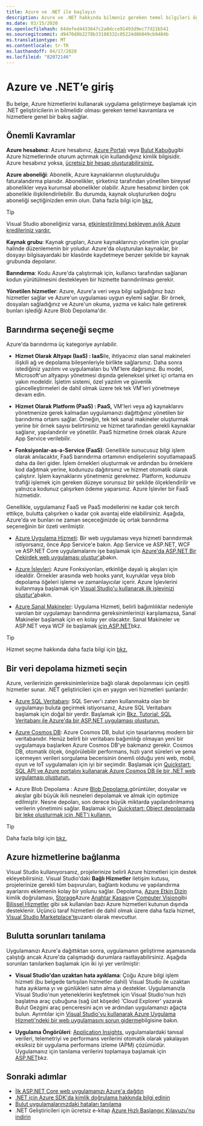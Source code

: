 ```yaml
---
title: Azure ve .NET ile başlayın
description: Azure ve .NET hakkında bilmeniz gereken temel bilgileri öğrenin.
ms.date: 03/15/2020
ms.openlocfilehash: 64defed4433647c2a0dcce91493d9ec77d21b541
ms.sourcegitcommit: d9470d8b2278b33108332c05224d86049cb9484b
ms.translationtype: MT
ms.contentlocale: tr-TR
ms.lasthandoff: 04/17/2020
ms.locfileid: "82072146"
---
```

# <a name="introduction-to-azure-and-net"></a>Azure ve .NET’e giriş

Bu belge, Azure hizmetlerini kullanarak uygulama geliştirmeye başlamak için .NET geliştiricilerin in bilmelidir olması gereken temel kavramlara ve hizmetlere genel bir bakış sağlar.

## <a name="key-concepts"></a>Önemli Kavramlar

**Azure hesabınız**: Azure hesabınız, [Azure Portalı](https://portal.azure.com) veya [Bulut Kabuğu](https://shell.azure.com)gibi Azure hizmetlerinde oturum açtırmak için kullandığınız kimlik bilgisidir. Azure hesabınız yoksa, [ücretsiz bir hesap oluşturabilirsiniz.](https://azure.microsoft.com/free/dotnet/)

**Azure aboneliği**: Abonelik, Azure kaynaklarının oluşturulduğu faturalandırma planıdır. Abonelikler, şirketiniz tarafından yönetilen bireysel abonelikler veya kurumsal abonelikler olabilir. Azure hesabınız birden çok abonelikle ilişkilendirilebilir. Bu durumda, kaynak oluştururken doğru aboneliği seçtiğinizden emin olun. Daha fazla bilgi için [bkz.](https://docs.microsoft.com/azure/guides/developer/azure-developer-guide#understanding-accounts-subscriptions-and-billing)

> [!TIP]
> Visual Studio aboneliğiniz varsa, [etkinleştirilmeyi bekleyen aylık Azure kredileriniz vardır.](https://azure.microsoft.com/pricing/member-offers/credit-for-visual-studio-subscribers/)

**Kaynak grubu**: Kaynak grupları, Azure kaynaklarınızı yönetim için gruplar halinde düzenlemenin bir yoludur. Azure'da oluşturulan kaynaklar, bir dosyayı bilgisayardaki bir klasörde kaydetmeye benzer şekilde bir kaynak grubunda depolanır.

**Barındırma**: Kodu Azure'da çalıştırmak için, kullanıcı tarafından sağlanan kodun yürütülmesini destekleyen bir hizmette barındırılması gerekir.

**Yönetilen hizmetler**: Azure, Azure'a veri veya bilgi sağladığınız bazı hizmetler sağlar ve Azure'un uygulaması uygun eylemi sağlar. Bir örnek, dosyaları sağladığınız ve Azure'un okuma, yazma ve kalıcı hale getirerek bunları işlediği Azure Blob Depolama'dır.

## <a name="choosing-a-hosting-option"></a>Barındırma seçeneği seçme

Azure'da barındırma üç kategoriye ayrılabilir.

* **Hizmet Olarak Altyapı (IaaS) : IaaS**ile, ihtiyacınız olan sanal makineleri ilişkili ağ ve depolama bileşenleriyle birlikte sağlarsınız. Daha sonra istediğiniz yazılımı ve uygulamaları bu VM'lere dağırsınız. Bu model, Microsoft'un altyapıyı yönetmesi dışında geleneksel şirket içi ortama en yakın modeldir. İşletim sistemi, özel yazılım ve güvenlik güncelleştirmeleri de dahil olmak üzere tek tek VM'leri yönetmeye devam edin.

* **Hizmet Olarak Platform (PaaS) : PaaS,** VM'leri veya ağ kaynaklarını yönetmenize gerek kalmadan uygulamanızı dağıttığınız yönetilen bir barındırma ortamı sağlar. Örneğin, tek tek sanal makineler oluşturmak yerine bir örnek sayısı belirtirsiniz ve hizmet tarafından gerekli kaynaklar sağlanır, yapılandırılır ve yönetilir. PaaS hizmetine örnek olarak Azure App Service verilebilir.
  
* **Fonksiyonlar-as-a-Service (FaaS)**: Genellikle sunucusuz bilgi işlem olarak anılacaktır, FaaS barındırma ortamının endişelerini soyutlamapaaS daha da ileri gider. İşlem örnekleri oluşturmak ve ardından bu örneklere kod dağıtmak yerine, kodunuzu dağıtırsınız ve hizmet otomatik olarak çalıştırır. İşlem kaynaklarını yönetmeniz gerekmez. Platform, kodunuzu trafiği işlemek için gereken düzeye sorunsuz bir şekilde ölçeklendirilir ve yalnızca kodunuz çalışırken ödeme yaparsınız. Azure İşlevler bir FaaS hizmetidir.

Genellikle, uygulamanız FaaS ve PaaS modellerini ne kadar çok tercih ettikçe, bulutta çalışırken o kadar çok avantaj elde elabilirsiniz. Aşağıda, Azure'da ve bunları ne zaman seçeceğinizde üç ortak barındırma seçeneğinin bir özeti verilmiştir.

* [Azure Uygulama Hizmeti](https://docs.microsoft.com/azure/app-service/app-service-value-prop-what-is): Bir web uygulaması veya hizmeti barındırmak istiyorsanız, önce App Service'e bakın. App Service ve ASP.NET, WCF ve ASP.NET Core uygulamalarını işe başlamak için [Azure'da ASP.NET Bir Çekirdek web uygulaması oluştur'a](https://docs.microsoft.com/azure/app-service/app-service-web-get-started-dotnet)bakın.

* [Azure İşlevleri](https://docs.microsoft.com/azure/azure-functions/functions-overview): Azure Fonksiyonları, etkinliğe dayalı iş akışları için idealdir. Örnekler arasında web hooks yanıt, kuyruklar veya blob depolama öğeleri işleme ve zamanlayıcılar içerir. Azure İşlevlerini kullanmaya başlamak için [Visual Studio'u kullanarak ilk işlevinizi oluştur'a](https://docs.microsoft.com/azure/azure-functions/functions-create-your-first-function-visual-studio)bakın.

* [Azure Sanal Makineler](https://docs.microsoft.com/azure/virtual-machines/): Uygulama Hizmeti, belirli bağımlılıklar nedeniyle varolan bir uygulamayı barındırma gereksinimlerinizi karşılamazsa, Sanal Makineler başlamak için en kolay yer olacaktır. Sanal Makineler ve ASP.NET veya WCF ile başlamak [için ASP.NET](https://tutorials.visualstudio.com/aspnet-vm/intro)bkz.

> [!TIP]
> Hizmet seçme hakkında daha fazla bilgi için [bkz.](https://docs.microsoft.com/azure/architecture/guide/technology-choices/compute-decision-tree)

## <a name="choose-a-data-storage-service"></a>Bir veri depolama hizmeti seçin

Azure, verilerinizin gereksinimlerinize bağlı olarak depolanması için çeşitli hizmetler sunar. .NET geliştiricileri için en yaygın veri hizmetleri şunlardır:

* [Azure SQL Veritabanı](https://docs.microsoft.com/azure/sql-database/): SQL Server'ı zaten kullanmakta olan bir uygulamayı buluta geçirmek istiyorsanız, Azure SQL Veritabanı başlamak için doğal bir yerdir. Başlamak için [Bkz. Tutorial: SQL Veritabanı ile Azure'da bir ASP.NET uygulaması oluşturun.](https://docs.microsoft.com/azure/app-service/app-service-web-tutorial-dotnet-sqldatabase)

* [Azure Cosmos DB](https://docs.microsoft.com/azure/cosmos-db/): Azure Cosmos DB, bulut için tasarlanmış modern bir veritabanıdır. Henüz belirli bir veritabanı bağımlılığı olmayan yeni bir uygulamaya başlarken Azure Cosmos DB'ye bakmanız gerekir. Cosmos DB, otomatik ölçek, öngörülebilir performans, hızlı yanıt süreleri ve şema içermeyen verileri sorgulama becerisinin önemli olduğu yeni web, mobil, oyun ve IoT uygulamaları için iyi bir seçimdir. Başlamak için [Quickstart: SQL API ve Azure portalını kullanarak Azure Cosmos DB ile bir .NET web uygulaması oluşturun.](https://docs.microsoft.com/azure/cosmos-db/create-sql-api-dotnet)

* Azure Blob Depolama : Azure [Blob Depolama,](https://docs.microsoft.com/azure/storage/)görüntüler, dosyalar ve akışlar gibi büyük ikili nesneleri depolamak ve almak için optimize edilmiştir. Nesne depoları, son derece büyük miktarda yapılandırılmamış verilerin yönetimini sağlar. Başlamak için [Quickstart: Object depolamada bir leke oluşturmak için .NET'i kullanın.](https://docs.microsoft.com/azure/storage/blobs/storage-quickstart-blobs-dotnet)

> [!TIP]
> Daha fazla bilgi için [bkz.](https://docs.microsoft.com/azure/architecture/guide/technology-choices/data-store-overview)

## <a name="connect-to-azure-services"></a>Azure hizmetlerine bağlanma

Visual Studio kullanıyorsanız, projelerinize belirli Azure hizmetleri için destek ekleyebilirsiniz. Visual Studio'daki **Bağlı Hizmetler** iletişim kutusu, projelerinize gerekli tüm başvuruları, bağlantı kodunu ve yapılandırma ayarlarını eklemenin kolay bir yolunu sağlar. Depolama, [Azure Etkin Dizin](/azure/active-directory/develop/vs-active-directory-add-connected-service) kimlik doğrulaması, [Storage](/azure/vs-azure-tools-connected-services-storage)Azure [Anahtar Kasası](/azure/key-vault/vs-key-vault-add-connected-service)ve [Computer Vision](/azure/cognitive-services/computer-vision/vs-computer-vision-connected-service)gibi [Bilişsel Hizmetler](/azure/cognitive-services/) gibi sık kullanılan bazı Azure hizmetleri kutunun dışında desteklenir. Üçüncü taraf hizmetleri de dahil olmak üzere daha fazla hizmet, [Visual Studio Marketplace'te](https://marketplace.visualstudio.com/search?term=connected%20service&target=VS&category=Tools&vsVersion=&subCategory=All&sortBy=Relevance)uzantı olarak mevcuttur.

## <a name="diagnosing-problems-in-the-cloud"></a>Bulutta sorunları tanılama
Uygulamanızı Azure'a dağıttıktan sonra, uygulamanın geliştirme aşamasında çalıştığı ancak Azure'da çalışmadığı durumlara rastlayabilirsiniz. Aşağıda sorunları tanılarken başlamak için iki iyi yer verilmiştir:

* **Visual Studio'dan uzaktan hata ayıklama**: Çoğu Azure bilgi işlem hizmeti (bu belgede tartışılan hizmetler dahil) Visual Studio ile uzaktan hata ayıklama yı ve günlükleri satın alma yı destekler. Uygulamanızla Visual Studio'nun yeteneklerini keşfetmek için Visual Studio'nun hızlı başlatma araç çubuğuna (sağ üst köşede) 'Cloud Explorer' yazarak Bulut Gezgini araç penceresini açın ve ardından uygulamanızı ağaçta bulun. Ayrıntılar için [Visual Studio'yu kullanarak Azure Uygulama Hizmeti'ndeki bir web uygulamasını sorun giderme](https://docs.microsoft.com/azure/app-service/web-sites-dotnet-troubleshoot-visual-studio#remotedebug)bilgisine bakın.

* **Uygulama Öngörüleri**: [Application Insights,](https://docs.microsoft.com/azure/application-insights/) uygulamalardaki tanısal verileri, telemetriyi ve performans verilerini otomatik olarak yakalayan eksiksiz bir uygulama performans izleme (APM) çözümüdür. Uygulamanız için tanılama verilerini toplamaya başlamak için [ASP.NET](https://docs.microsoft.com/azure/application-insights/quick-monitor-portal)bkz.

## <a name="next-steps"></a>Sonraki adımlar

* [İlk ASP.NET Core web uygulamanızı Azure'a dağıtın](https://docs.microsoft.com/azure/app-service/app-service-web-get-started-dotnet)
* [.NET için Azure SDK'da kimlik doğrulama hakkında bilgi edinin](./sdk/authentication.md)
* [Bulut uygulamalarınızdaki hataları tanılama](https://blogs.msdn.microsoft.com/webdev/2018/02/07/diagnosing-errors-on-your-cloud-apps)
* .NET Geliştiricileri için ücretsiz e-kitap [Azure Hızlı Başlangıç Kılavuzu'nu indirin](https://www.microsoft.com/net/download/thank-you/azure-quick-start-ebook)
